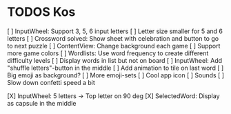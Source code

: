 TODOS Kos
=========

[ ] InputWheel: Support 3, 5, 6 input letters
[ ] Letter size smaller for 5 and 6 letters
[ ] Crossword solved: Show sheet with celebration and button to go to next puzzle
[ ] ContentView: Change background each game
[ ] Support more game colors
[ ] Wordlists: Use word frequency to create different difficulty levels
[ ] Display words in list but not on board
[ ] InputWheel: Add "shuffle letters"-button in the middle
[ ] Add animation to tile on last word
[ ] Big emoji as background?
[ ] More emoji-sets
[ ] Cool app icon
[ ] Sounds
[ ] Slow down confetti speed a bit

[X] InputWheel: 5 letters -> Top letter on 90 deg
[X] SelectedWord: Display as capsule in the middle
